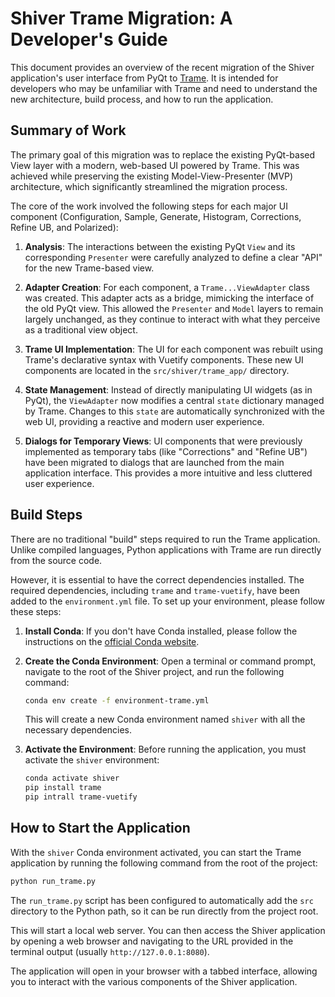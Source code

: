 # Shiver Trame Migration: A Developer's Guide

This document provides an overview of the recent migration of the Shiver application's user interface from PyQt to [Trame](https://trame.readthedocs.io/en/latest/). It is intended for developers who may be unfamiliar with Trame and need to understand the new architecture, build process, and how to run the application.

## Summary of Work

The primary goal of this migration was to replace the existing PyQt-based View layer with a modern, web-based UI powered by Trame. This was achieved while preserving the existing Model-View-Presenter (MVP) architecture, which significantly streamlined the migration process.

The core of the work involved the following steps for each major UI component (Configuration, Sample, Generate, Histogram, Corrections, Refine UB, and Polarized):

1.  **Analysis**: The interactions between the existing PyQt `View` and its corresponding `Presenter` were carefully analyzed to define a clear "API" for the new Trame-based view.

2.  **Adapter Creation**: For each component, a `Trame...ViewAdapter` class was created. This adapter acts as a bridge, mimicking the interface of the old PyQt view. This allowed the `Presenter` and `Model` layers to remain largely unchanged, as they continue to interact with what they perceive as a traditional view object.

3.  **Trame UI Implementation**: The UI for each component was rebuilt using Trame's declarative syntax with Vuetify components. These new UI components are located in the `src/shiver/trame_app/` directory.

4.  **State Management**: Instead of directly manipulating UI widgets (as in PyQt), the `ViewAdapter` now modifies a central `state` dictionary managed by Trame. Changes to this `state` are automatically synchronized with the web UI, providing a reactive and modern user experience.

5.  **Dialogs for Temporary Views**: UI components that were previously implemented as temporary tabs (like "Corrections" and "Refine UB") have been migrated to dialogs that are launched from the main application interface. This provides a more intuitive and less cluttered user experience.

## Build Steps

There are no traditional "build" steps required to run the Trame application. Unlike compiled languages, Python applications with Trame are run directly from the source code.

However, it is essential to have the correct dependencies installed. The required dependencies, including `trame` and `trame-vuetify`, have been added to the `environment.yml` file. To set up your environment, please follow these steps:

1.  **Install Conda**: If you don't have Conda installed, please follow the instructions on the [official Conda website](https://docs.conda.io/projects/conda/en/latest/user-guide/install/index.html).

2.  **Create the Conda Environment**: Open a terminal or command prompt, navigate to the root of the Shiver project, and run the following command:

    ```bash
    conda env create -f environment-trame.yml
    ```

    This will create a new Conda environment named `shiver` with all the necessary dependencies.

3.  **Activate the Environment**: Before running the application, you must activate the `shiver` environment:

    ```bash
    conda activate shiver
    pip install trame
    pip intrall trame-vuetify
    ```

## How to Start the Application

With the `shiver` Conda environment activated, you can start the Trame application by running the following command from the root of the project:

```bash
python run_trame.py
```

The `run_trame.py` script has been configured to automatically add the `src` directory to the Python path, so it can be run directly from the project root.

This will start a local web server. You can then access the Shiver application by opening a web browser and navigating to the URL provided in the terminal output (usually `http://127.0.0.1:8080`).

The application will open in your browser with a tabbed interface, allowing you to interact with the various components of the Shiver application.
